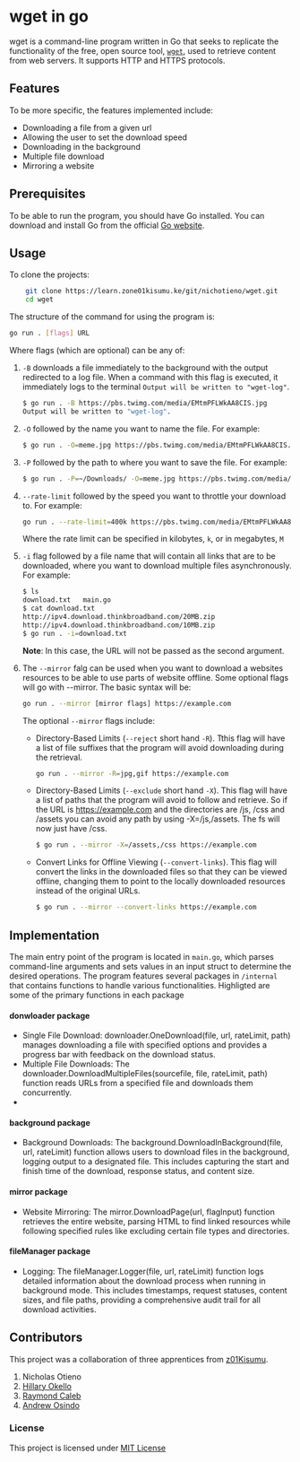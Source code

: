 # wget in go

wget is a command-line program written in Go that seeks to replicate the functionality of the free, open source tool, [`wget`](https://www.gnu.org/software/wget/manual/wget.html), used to retrieve content from web servers. It supports HTTP and HTTPS protocols.

## Features
To be more specific, the features implemented include:
- Downloading a file from a given url
- Allowing the user to set the download speed
- Downloading in the background
- Multiple file download
- Mirroring a website

## Prerequisites

To be able to run the program, you should have Go installed. You can download and install Go from the official [Go website](https://go.dev/dl/).

## Usage

To clone the projects:
```bash
    git clone https://learn.zone01kisumu.ke/git/nichotieno/wget.git
    cd wget
```

The structure of the command for using the program is:
```bash
go run . [flags] URL
```
Where flags (which are optional) can be any of:

 1. `-B` downloads a file immediately to the background with the output redirected to a log file. When a command with this flag is executed, it immediately logs to the terminal `Output will be written to "wget-log"`.
    ```bash
    $ go run . -B https://pbs.twimg.com/media/EMtmPFLWkAA8CIS.jpg
    Output will be written to "wget-log".
    ```

 2. `-O` followed by the name you want to name the file. For example:
  
    ```bash
    $ go run . -O=meme.jpg https://pbs.twimg.com/media/EMtmPFLWkAA8CIS.jpg
    ```
 3. `-P` followed by the path to where you want to save the file. For example:
    ```bash
    $ go run . -P=~/Downloads/ -O=meme.jpg https://pbs.twimg.com/media/EMtmPFLWkAA8CIS.jpg
    ```
 4. `--rate-limit` followed by the speed you want to throttle your download to. For example:
    ```bash
    go run . --rate-limit=400k https://pbs.twimg.com/media/EMtmPFLWkAA8CIS.jpg
    ```
    Where the rate limit can be specified in kilobytes, `k`, or in megabytes, `M`
 5. `-i` flag followed by a file name that will contain all links that are to be downloaded, where you want to download multiple files asynchronously. For example:
     ```bash
    $ ls
    download.txt   main.go
    $ cat download.txt
    http://ipv4.download.thinkbroadband.com/20MB.zip
    http://ipv4.download.thinkbroadband.com/10MB.zip
    $ go run . -i=download.txt
    ```
    **Note**: In this case, the URL will not be passed as the second argument.
 6. The `--mirror` falg can be used when you want to download a websites resources to be able to use parts of website offline. Some optional flags will go with --mirror. The basic syntax will be:
    ```bash
    go run . --mirror [mirror flags] https://example.com
    ```
    The optional `--mirror` flags include:
      - Directory-Based Limits  (`--reject` short hand `-R`). Tthis flag will have a list of file suffixes that the program will avoid downloading during the retrieval.
        ```bash
        go run . --mirror -R=jpg,gif https://example.com
        ```
     - Directory-Based Limits (`--exclude` short hand `-X`). This flag will have a list of paths that the program will avoid to follow and retrieve. So if the URL is https://example.com and the directories are /js, /css and /assets you can avoid any path by using -X=/js,/assets. The fs will now just have /css.
        ```bash
        $ go run . --mirror -X=/assets,/css https://example.com
        ```
    - Convert Links for Offline Viewing (`--convert-links`).  This flag will convert the links in the downloaded files so that they can be viewed offline, changing them to point to the locally downloaded resources instead of the original URLs.
        ```bash
        $ go run . --mirror --convert-links https://example.com
        ```
## Implementation

The main entry point of the program is located in `main.go`, which parses command-line arguments and sets values in an input struct to determine the desired operations. The program features several packages in `/internal` that contains functions to handle various functionalities. Highligted are some of the primary functions in each package

####  donwloader package

 - Single File Download: downloader.OneDownload(file, url, rateLimit, path) manages downloading a file with specified options and provides a progress bar with feedback on the download status.
 - Multiple File Downloads: The downloader.DownloadMultipleFiles(sourcefile, file, rateLimit, path) function reads URLs from a specified file and downloads them concurrently.
 - 
####  background package

 - Background Downloads: The background.DownloadInBackground(file, url, rateLimit) function allows users to download files in the background, logging output to a designated file. This includes capturing the start and finish time of the download, response status, and content size.
####  mirror package
 - Website Mirroring: The mirror.DownloadPage(url, flagInput) function retrieves the entire website, parsing HTML to find linked resources while following specified rules like excluding certain file types and directories.

#### fileManager package
 - Logging: The fileManager.Logger(file, url, rateLimit) function logs detailed information about the download process when running in background mode. This includes timestamps, request statuses, content sizes, and file paths, providing a comprehensive audit trail for all download activities.

## Contributors
This project was a collaboration of  three apprentices from [z01Kisumu](https://www.zone01kisumu.ke/). 
1. Nicholas Otieno
2. [Hillary Okello](https://github.com/HilaryOkello)
3. [Raymond Caleb](https://github.com/Raymond9734)
4. [Andrew Osindo](https://github.com/andyosyndoh) 


### License

This project is licensed under  [MIT License](./LICENSE)


